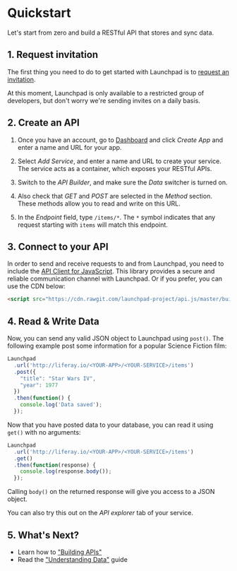 # Quickstart

Let's start from zero and build a RESTful API that stores and sync data.

## 1. Request invitation

The first thing you need to do to get started with Launchpad is to [request an invitation](http://liferay.io/#invitation).

At this moment, Launchpad is only available to a restricted group of developers, but don't worry we're sending invites on a daily basis.

## 2. Create an API

1. Once you have an account, go to [Dashboard](http://liferay.io/dashboard/apps) and click *Create App* and enter a name and URL for your app.

3. Select *Add Service*, and enter a name and URL to create your service. The service acts as a  container, which exposes your RESTful APIs.

4. Switch to the *API Builder*, and make sure the *Data* switcher is turned on.

5. Also check that *GET* and *POST* are selected in the *Method* section. These methods allow you to read and write on this URL.

5. In the *Endpoint* field, type `/items/*`. The `*` symbol indicates that any request starting with `items` will match this endpoint.

## 3. Connect to your API

In order to send and receive requests to and from Launchpad, you need to include the [API Client for JavaScript](https://github.com/launchpad-project/api.js). This library provides a secure and reliable communication channel with Launchpad. Or if you prefer, you can use the CDN below:

```html
<script src="https://cdn.rawgit.com/launchpad-project/api.js/master/build/globals/api-min.js"></script>
```
## 4. Read & Write Data

Now, you can send any valid JSON object to Launchpad using `post()`. The following example post some information for a popular Science Fiction film:

```js
Launchpad
  .url('http://liferay.io/<YOUR-APP>/<YOUR-SERVICE>/items')
  .post({
    "title": "Star Wars IV",
    "year": 1977
  })
  .then(function() {
    console.log('Data saved');
  });
```

Now that you have posted data to your database, you can read it using `get()` with no arguments:

```js
Launchpad
  .url('http://liferay.io/<YOUR-APP>/<YOUR-SERVICE>/items')
  .get()
  .then(function(response) {
    console.log(response.body());
  });
```

Calling `body()` on the returned response will give you access to a JSON object.

You can also try this out on the *API explorer* tab of your service.

## 5. What's Next?

* Learn how to ["Building APIs"](http://liferay.io/docs/curl/building-apis.html)
* Read the ["Understanding Data"](http://liferay.io/docs/curl/understanding-data.html) guide